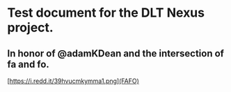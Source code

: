 # Test document for the DLT Nexus project. #
## In honor of @adamKDean and the intersection of fa and fo. ##
[https://i.redd.it/39hvucmkymma1.png](FAFO)
